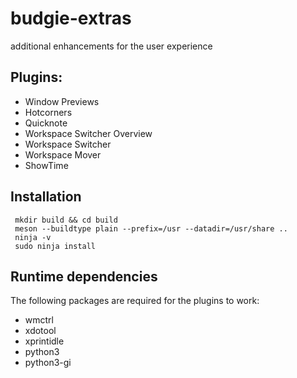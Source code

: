 # budgie-extras

additional enhancements for the user experience

## Plugins: 

 - Window Previews
 - Hotcorners
 - Quicknote
 - Workspace Switcher Overview
 - Workspace Switcher
 - Workspace Mover
 - ShowTime
 
 ## Installation
 
     mkdir build && cd build
     meson --buildtype plain --prefix=/usr --datadir=/usr/share ..
     ninja -v
     sudo ninja install

## Runtime dependencies

The following packages are required for the plugins to work:

 - wmctrl
 - xdotool
 - xprintidle
 - python3
 - python3-gi
